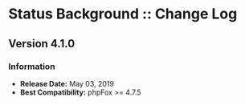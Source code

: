 # Status Background :: Change Log

## Version 4.1.0

### Information

- **Release Date:** May 03, 2019
- **Best Compatibility:** phpFox >= 4.7.5